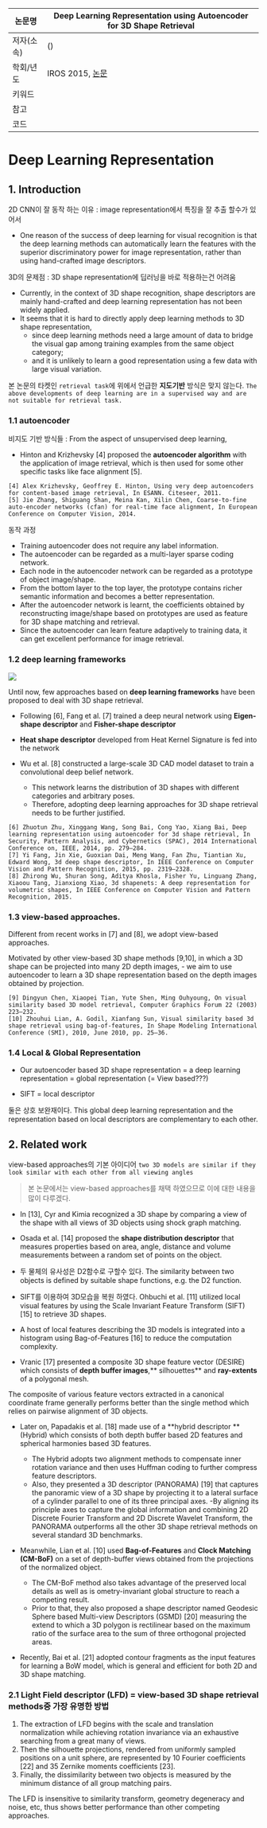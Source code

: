 |논문명|Deep Learning Representation using Autoencoder for 3D Shape Retrieval|
|-|-|
|저자(소속)| ()|
|학회/년도| IROS 2015, [논문](http://www.sciencedirect.com/science/article/pii/S0925231216301047)|
|키워드| |
|참고||
|코드||


# Deep Learning Representation

## 1. Introduction

2D CNN이 잘 동작 하는 이유 : image representation에서 특징을 잘 추출 할수가 있어서 

- One reason of the success of deep learning for visual recognition is that the deep learning methods can automatically learn the features with the superior discriminatory power for image representation, rather than using hand-crafted image descriptors.

3D의 문제점 : 3D shape representation에 딥러닝을 바로 적용하는건 어려움 

- Currently, in the context of 3D shape recognition, shape descriptors are mainly hand-crafted and deep learning representation has not been widely applied. 
- It seems that it is hard to directly apply deep learning methods to 3D shape representation, 
    - since deep learning methods need a large amount of data to bridge the visual gap among training examples from the same object category; 
    - and it is unlikely to learn a good representation using a few data with large visual variation.
    
본 논문의 타켓인 `retrieval task`에 위에서 언급한 **지도기반** 방식은 맞지 않는다. `The above developments of deep learning are in a supervised way and are not suitable for retrieval task.`



### 1.1 autoencoder

비지도 기반 방식들 : From the aspect of unsupervised deep learning, 
- Hinton and Krizhevsky [4] proposed the **autoencoder algorithm** with the application of image retrieval, which is then used for some other specific tasks like face alignment [5]. 

```
[4] Alex Krizhevsky, Geoffrey E. Hinton, Using very deep autoencoders for content-based image retrieval, In ESANN. Citeseer, 2011.
[5] Jie Zhang, Shiguang Shan, Meina Kan, Xilin Chen, Coarse-to-fine auto-encoder networks (cfan) for real-time face alignment, In European Conference on Computer Vision, 2014.
```

동작 과정 
- Training autoencoder does not require any label information. 
- The autoencoder can be regarded as a multi-layer sparse coding network. 
- Each node in the autoencoder network can be regarded as a prototype of object image/shape. 
- From the bottom layer to the top layer, the prototype contains richer semantic information and becomes a better representation. 
- After the autoencoder network is learnt, the coefficients obtained by reconstructing image/shape based on prototypes are used as feature for 3D shape matching and retrieval. 
- Since the autoencoder can learn feature adaptively to training data, it can get excellent performance for image retrieval.

### 1.2 deep learning frameworks

![](https://i.imgur.com/IKVZxtG.png)

Until now, few approaches based on **deep learning frameworks** have been proposed to deal with 3D shape retrieval.

- Following [6], Fang et al. [7] trained a deep neural network using **Eigen-shape descriptor** and **Fisher-shape descriptor** 

- **Heat shape descriptor** developed from Heat Kernel Signature is fed into the network

- Wu et al. [8] constructed a large-scale 3D CAD model dataset to train a convolutional deep belief network. 
    - This network learns the distribution of 3D shapes with different categories and arbitrary poses. 
    - Therefore, adopting deep learning approaches for 3D shape retrieval needs to be further justified.

```
[6] Zhuotun Zhu, Xinggang Wang, Song Bai, Cong Yao, Xiang Bai, Deep learning representation using autoencoder for 3d shape retrieval, In Security, Pattern Analysis, and Cybernetics (SPAC), 2014 International Conference on, IEEE, 2014, pp. 279–284.
[7] Yi Fang, Jin Xie, Guoxian Dai, Meng Wang, Fan Zhu, Tiantian Xu, Edward Wong, 3d deep shape descriptor, In IEEE Conference on Computer Vision and Pattern Recognition, 2015, pp. 2319–2328.
[8] Zhirong Wu, Shuran Song, Aditya Khosla, Fisher Yu, Linguang Zhang, Xiaoou Tang, Jianxiong Xiao, 3d shapenets: A deep representation for volumetric shapes, In IEEE Conference on Computer Vision and Pattern Recognition, 2015.

```    
        
                
### 1.3 view-based approaches. 

Different from recent works in [7] and [8], we adopt view-based approaches.

Motivated by other view-based 3D shape methods [9,10], in which a 3D shape can be projected into many 2D depth images, 
    - we aim to use autoencoder to learn a 3D shape representation based on the depth images obtained by projection.

```
[9] Dingyun Chen, Xiaopei Tian, Yute Shen, Ming Ouhyoung, On visual similarity based 3D model retrieval, Computer Graphics Forum 22 (2003) 223–232.
[10] Zhouhui Lian, A. Godil, Xianfang Sun, Visual similarity based 3d shape retrieval using bag-of-features, In Shape Modeling International Conference (SMI), 2010, June 2010, pp. 25–36.
```


### 1.4 Local & Global Representation 

- Our autoencoder based 3D shape representation  = a deep learning representation = global representation (= View based???)



- SIFT = local descriptor



둘은 상호 보완재이다. This global deep learning representation and the representation based on local descriptors are complementary to each other.

## 2. Related work

view-based approaches의 기본 아이디어 `two 3D models are similar if they look similar with each other from all viewing angles`

> 본 논문에서는 view-based approaches를 채택 하였으므로 이에 대한 내용을 많이 다루겠다. 

- In [13], Cyr and Kimia recognized a 3D shape by comparing a view of the shape with all views of 3D objects using shock graph matching. 

- Osada et al. [14] proposed the **shape distribution descriptor** that measures properties based on area, angle, distance and volume measurements between a random set of points on the object. 

- 두 물체의 유사성은 D2함수로 구할수 있다. The similarity between two objects is defined by suitable shape functions, e.g. the D2 function. 

- SIFT를 이용하여 3D모습을 복원 하였다. Ohbuchi et al. [11] utilized local visual features by using the Scale Invariant Feature Transform (SIFT) [15] to retrieve 3D shapes. 

- A host of local features describing the 3D models is integrated into a histogram using Bag-of-Features [16] to reduce the computation complexity. 

- Vranic [17] presented a composite 3D shape feature vector (DESIRE) which consists of **depth buffer images**,** silhouettes** and **ray-extents** of a polygonal mesh. 

The composite of various feature vectors extracted in a canonical coordinate frame generally performs better than the single method which relies on pairwise alignment of 3D objects. 

- Later on, Papadakis et al. [18] made use of a **hybrid descriptor **(Hybrid) which consists of both depth buffer based 2D features and spherical harmonies based 3D features. 
    - The Hybrid adopts two alignment methods to compensate inner rotation variance and then uses Huffman coding to further compress feature descriptors. 
    - Also, they presented a 3D descriptor (PANORAMA) [19] that captures the panoramic view of a 3D shape by projecting it to a lateral surface of a cylinder parallel to one of its three principal axes. 
    -By aligning its principle axes to capture the global information and combining 2D Discrete Fourier Transform and 2D Discrete Wavelet Transform, the PANORAMA outperforms all the other 3D shape retrieval methods on several standard 3D benchmarks. 

- Meanwhile, Lian et al. [10] used **Bag-of-Features** and **Clock Matching (CM-BoF)** on a set of depth-buffer views obtained from the projections of the normalized object. 
    - The CM-BoF method also takes advantage of the preserved local details as well as is ometry-invariant global structure to reach a competing result. 
    - Prior to that, they also proposed a shape descriptor named Geodesic Sphere based Multi-view Descriptors (GSMD) [20] measuring the extend to which a 3D polygon is rectilinear based on the maximum ratio of the surface area to the sum of three orthogonal projected areas. 

- Recently, Bai et al. [21] adopted contour fragments as the input features for learning a BoW model, which is general and efficient for both 2D and 3D shape matching.

### 2.1 Light Field descriptor (LFD) = view-based 3D shape retrieval methods중 가장 유명한 방법 

1. The extraction of LFD begins with the scale and translation normalization while achieving rotation invariance via an exhaustive searching from a great many of views. 
2. Then the silhouette projections, rendered from uniformly sampled positions on a unit sphere, are represented by 10 Fourier coefficients [22] and 35 Zernike moments coefficients [23]. 
3. Finally, the dissimilarity between two objects is measured by the minimum distance of all group matching pairs. 

The LFD is insensitive to similarity transform, geometry degeneracy and noise, etc, thus shows better performance than other competing approaches.